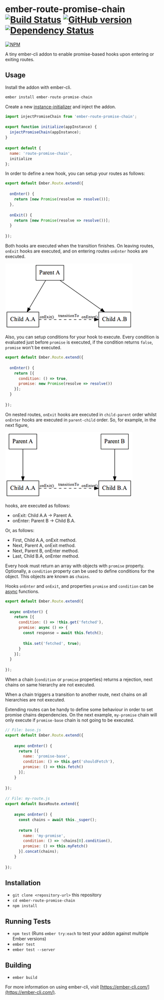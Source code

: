 # ember-route-promise-chain [![Build Status](https://travis-ci.org/BBVAEngineering/ember-route-promise-chain.svg?branch=master)](https://travis-ci.org/BBVAEngineering/ember-route-promise-chain) [![GitHub version](https://badge.fury.io/gh/BBVAEngineering%2Fember-route-promise-chain.svg)](https://badge.fury.io/gh/BBVAEngineering%2Fember-route-promise-chain) [![Dependency Status](https://david-dm.org/BBVAEngineering/ember-route-promise-chain.svg)](https://david-dm.org/BBVAEngineering/ember-route-promise-chain)

[![NPM](https://nodei.co/npm/ember-route-promise-chain.png?downloads=true&downloadRank=true)](https://nodei.co/npm/ember-route-promise-chain/)

A tiny ember-cli addon to enable promise-based hooks upon entering or exiting routes.

## Usage

Install the addon with ember-cli.

```javascript
ember install ember-route-promise-chain
```

Create a new [instance-initializer](https://guides.emberjs.com/v2.14.0/applications/initializers/) and inject the addon.

```javascript
import injectPromiseChain from 'ember-route-promise-chain';

export function initialize(appInstance) {
  injectPromiseChain(appInstance);
}

export default {
  name: 'route-promise-chain',
  initialize
};
```

In order to define a new hook, you can setup your routes as follows:

```javascript
export default Ember.Route.extend({

  onEnter() {
    return [new Promise(resolve => resolve())];
  },

  onExit() {
    return [new Promise(resolve => resolve())];
  }

});
```

Both hooks are executed when the transition finishes. On leaving routes, `onExit` hooks are executed, and on entering routes `onEnter` hooks are executed.

![Example 1](dots/example_1.png)

Also, you can setup conditions for your hook to execute. Every condition is evaluated just before `promise` is executed, if the condition returns `false`, `promise` won't be executed.

```javascript
export default Ember.Route.extend({

  onEnter() {
    return [{
      condition: () => true,
      promise: new Promise(resolve => resolve())
    }];
  }

});
```

On nested routes, `onExit` hooks are executed in `child-parent` order whilst `onEnter` hooks are executed in `parent-child` order. So, for example, in the next figure,

![Example 2](dots/example_2.png)

hooks, are executed as follows:

* onExit: Child A.A -> Parent A.
* onEnter: Parent B -> Child B.A.

Or, as follows:

* First, Child A.A, onExit method.
* Next, Parent A, onExit method.
* Next, Parent B, onEnter method.
* Last, Child B.A, onEnter method.

Every hook must return an array with objects with `promise` property. Optionally, a `condition` property can be used to define conditions for the object. This objects are known as `chains`.

Hooks `onEnter` and `onExit`, and properties `promise` and `condition` can be [async](https://developer.mozilla.org/en-US/docs/Web/JavaScript/Reference/Statements/async_function) functions.

```javascript
export default Ember.Route.extend({

  async onEnter() {
    return [{
      condition: () => !this.get('fetched'),
      promise: async () => {
        const response = await this.fetch();

        this.set('fetched', true);
      }
    }];
  }

});
```

When a chain (`condition` or `promise` properties) returns a rejection, next chains on same hierarchy are not executed.

When a chain triggers a transition to another route, next chains on all hierarchies are not executed.

Extending routes can be handy to define some behaviour in order to set promise chains dependencies. On the next example, `my-promise` chain will only execute if `promise-base` chain is not going to be executed.

```javascript
// File: base.js
export default Ember.Route.extend({

    async onEnter() {
      return [{
        name: 'promise-base',
        condition: () => this.get('shouldFetch'),
        promise: () => this.fetch()
      }];
    }

});

// File: my-route.js
export default BaseRoute.extend({

    async onEnter() {
      const chains = await this._super();

      return [{
        name: 'my-promise',
        condition: () => !chains[0].condition(),
        promise: () => this.myFetch()
      }].concat(chains);
    }

});
```

## Installation

* `git clone <repository-url>` this repository
* `cd ember-route-promise-chain`
* `npm install`

## Running Tests

* `npm test` (Runs `ember try:each` to test your addon against multiple Ember versions)
* `ember test`
* `ember test --server`

## Building

* `ember build`

For more information on using ember-cli, visit [https://ember-cli.com/](https://ember-cli.com/).
